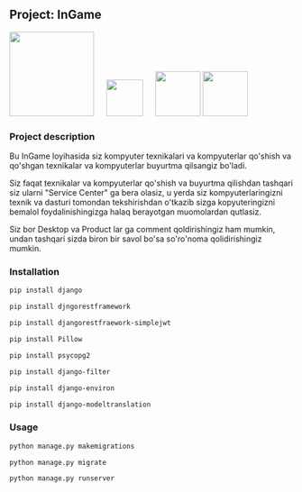 ## Project: InGame

<img src="https://www.djangoproject.com/m/img/logos/django-logo-negative.png" width="150">
&emsp;
<img src="https://upload.wikimedia.org/wikipedia/commons/thumb/c/c3/Python-logo-notext.svg/1200px-Python-logo-notext.svg.png" width="65">
&emsp;
<img src="https://storage.caktusgroup.com/media/blog-images/drf-logo2.png" height="80">
<img src="https://kinsta.com/wp-content/uploads/2022/02/postgres-logo.png" height="80">

### Project description

Bu InGame loyihasida siz kompyuter texnikalari va kompyuterlar qo'shish va qo'shgan texnikalar va kompyuterlar buyurtma qilsangiz bo'ladi.

Siz faqat texnikalar va kompyuterlar qo'shish va buyurtma qilishdan tashqari siz ularni "Service Center" ga bera olasiz, u yerda siz kompyuterlaringizni texnik va dasturi tomondan tekshirishdan o'tkazib sizga kopyuteringizni bemalol foydalinishingizga halaq berayotgan muomolardan qutlasiz.

Siz bor Desktop va Product lar ga comment qoldirishingiz ham mumkin, undan tashqari sizda biron bir savol bo'sa so'ro'noma qolidirishingiz mumkin.

### Installation

```bash and another
pip install django

pip install djngorestframework

pip install djangorestfraework-simplejwt

pip install Pillow

pip install psycopg2

pip install django-filter

pip install django-environ

pip install django-modeltranslation

```
### Usage

```bash and another
python manage.py makemigrations

python manage.py migrate

python manage.py runserver
```